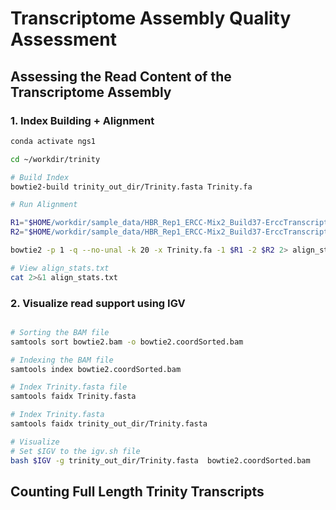 # Transcriptome Assembly Quality Assessment

## Assessing the Read Content of the Transcriptome Assembly

### 1. Index Building + Alignment

```bash
conda activate ngs1

cd ~/workdir/trinity

# Build Index
bowtie2-build trinity_out_dir/Trinity.fasta Trinity.fa

# Run Alignment

R1="$HOME/workdir/sample_data/HBR_Rep1_ERCC-Mix2_Build37-ErccTranscripts-chr22.read1.fastq.gz"
R2="$HOME/workdir/sample_data/HBR_Rep1_ERCC-Mix2_Build37-ErccTranscripts-chr22.read2.fastq.gz"

bowtie2 -p 1 -q --no-unal -k 20 -x Trinity.fa -1 $R1 -2 $R2 2> align_stats.txt| samtools view -@10 -Sb -o bowtie2.bam

# View align_stats.txt
cat 2>&1 align_stats.txt

```

### 2. Visualize read support using IGV

```bash

# Sorting the BAM file
samtools sort bowtie2.bam -o bowtie2.coordSorted.bam

# Indexing the BAM file
samtools index bowtie2.coordSorted.bam

# Index Trinity.fasta file
samtools faidx Trinity.fasta

# Index Trinity.fasta
samtools faidx trinity_out_dir/Trinity.fasta

# Visualize
# Set $IGV to the igv.sh file
bash $IGV -g trinity_out_dir/Trinity.fasta  bowtie2.coordSorted.bam
```

## Counting Full Length Trinity Transcripts
